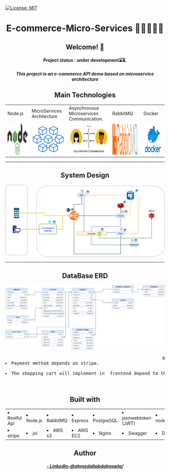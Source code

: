 [![License: MIT](https://img.shields.io/badge/License-MIT-blue.svg)]()
<h1 align="center">E-commerce-Micro-Services 👨‍💻🚀🔥🔥</h1>





 <h2 align="center">Welcome! 👋</h2>
  <h4 align="center">Project status : under development⌛⏳.</h4>
  <h5 align="center">This project is an e-commerce API demo based on microservice architecture</h5>



 <h2 align="center">Main Technologies</h2>
<table>
  <tr>
    <td>Node.js</td>
    <td>MicroServices Architecture  </td>
     <td>Asynchronous Microservices Communication.  </td>
     <td>RabbitMQ</td>
    <td>Docker</td>
  </tr>
  <tr>
     <td><img src="Designs/node_image.png" width=200 height=100></td>
    <td><img src="Designs/microservices_image.png" width=200 height=100></td>
    <td><img src="Designs/asynchronous_comm_image.png" width=300 height=100></td>
    <td><img src="Designs/rabbitmq_image.png" width=300 height=100></td>
    <td><img src="Designs/docker_image.png" width=200 height=100></td>
  </tr>
 </table>
 <hr>
 <h2 align="center">System Design</h2>

![System Design](./Designs/last-system_design.png) 

<hr>
 <h2 align="center">DataBase ERD</h2>

![System Design](./Designs/E-commerce_db_erd_final_form.png) 

<pre>
                                                           Notes   
<li>Payment method depends on stripe.</li>                                                          
<li>The shopping cart will implement in  frontend depend to the local storage.</li>

</pre>

 
<h2 align="center">Built with</h2>
<table>
  <tr>
      <td><li color="grean">Restful Api</li></td>
      <td><li>Node.js</li> </td>
      <td><li>RabbitMQ</li></td>
      <td><li>Express</li></td>
      <td><li>PostgreSQL</li></td>
      <td><li>jsonwebtoken (JWT)</li></td>
      <td><li>nodemailer</li></td>
    </tr>
   <tr>
    <td><li>stripe</li></td>
    <td><li>joi</li></td>
    <td><li>AWS s3</li></td>
    <td><li>AWS EC2</li></td>
    <td><li>Nginx</li></td>
    <td><li>Swagger</li></td>
    <td><li>Docker</li></td>
  </tr>

 </table>
 
 <h2 align="center">Author</h2>
  <h5 align="center"> <a href="https://www.linkedin.com/in/ahmedaliabdalmowla/">- LinkedIn-@ahmedaliabdalmowla/ </a> </h5>

